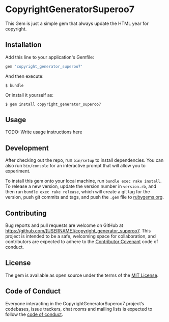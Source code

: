 # CopyrightGeneratorSuperoo7

This Gem is just a simple gem that always update the HTML year for copyright.

## Installation

Add this line to your application's Gemfile:

```ruby
gem 'copyright_generator_superoo7'
```

And then execute:

    $ bundle

Or install it yourself as:

    $ gem install copyright_generator_superoo7

## Usage

TODO: Write usage instructions here

## Development

After checking out the repo, run `bin/setup` to install dependencies. You can also run `bin/console` for an interactive prompt that will allow you to experiment.

To install this gem onto your local machine, run `bundle exec rake install`. To release a new version, update the version number in `version.rb`, and then run `bundle exec rake release`, which will create a git tag for the version, push git commits and tags, and push the `.gem` file to [rubygems.org](https://rubygems.org).

## Contributing

Bug reports and pull requests are welcome on GitHub at https://github.com/[USERNAME]/copyright_generator_superoo7. This project is intended to be a safe, welcoming space for collaboration, and contributors are expected to adhere to the [Contributor Covenant](http://contributor-covenant.org) code of conduct.

## License

The gem is available as open source under the terms of the [MIT License](http://opensource.org/licenses/MIT).

## Code of Conduct

Everyone interacting in the CopyrightGeneratorSuperoo7 project’s codebases, issue trackers, chat rooms and mailing lists is expected to follow the [code of conduct](https://github.com/[USERNAME]/copyright_generator_superoo7/blob/master/CODE_OF_CONDUCT.md).
